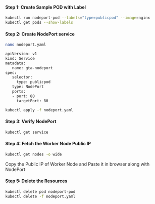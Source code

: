 
#### Step 1: Create Sample POD with Label
```sh
kubectl run nodeport-pod --labels="type=publicpod" --image=nginx
kubectl get pods --show-labels
```
#### Step 2: Create NodePort service
```sh
nano nodeport.yaml
```
```sh
apiVersion: v1
kind: Service
metadata:
   name: gta-nodeport
spec:
   selector:
     type: publicpod
   type: NodePort
   ports:
   - port: 80
     targetPort: 80
```
```sh
kubectl apply -f nodeport.yaml
```
#### Step 3: Verify NodePort
```sh
kubectl get service
```
#### Step 4: Fetch the Worker Node Public IP
```sh
kubectl get nodes -o wide
```

Copy the Public IP of Worker Node and Paste it in browser along with NodePort

#### Step 5: Delete the Resources
```sh
kubectl delete pod nodeport-pod
kubectl delete -f nodeport.yaml
```
